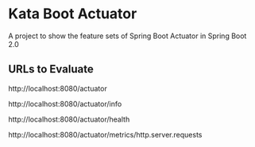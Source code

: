 # Kata Boot Actuator
A project to show the feature sets of Spring Boot Actuator in Spring Boot 2.0

## URLs to Evaluate
http://localhost:8080/actuator

http://localhost:8080/actuator/info

http://localhost:8080/actuator/health

http://localhost:8080/actuator/metrics/http.server.requests

